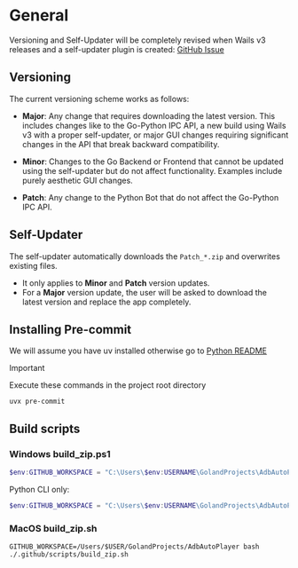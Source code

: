 # General

Versioning and Self-Updater will be completely revised when Wails v3 releases and a self-updater plugin is created: [GitHub Issue](https://github.com/wailsapp/wails/issues/1178)

## Versioning

The current versioning scheme works as follows:

- **Major**: Any change that requires downloading the latest version. This includes changes like to the Go-Python IPC API, a new build using Wails v3 with a proper self-updater, or major GUI changes requiring significant changes in the API that break backward compatibility.

- **Minor**: Changes to the Go Backend or Frontend that cannot be updated using the self-updater but do not affect functionality. Examples include purely aesthetic GUI changes.

- **Patch**: Any change to the Python Bot that do not affect the Go-Python IPC API.

## Self-Updater

The self-updater automatically downloads the `Patch_*.zip` and overwrites existing files.

- It only applies to **Minor** and **Patch** version updates.
- For a **Major** version update, the user will be asked to download the latest version and replace the app completely.

## Installing Pre-commit
We will assume you have uv installed otherwise go to [Python README](https://github.com/yulesxoxo/AdbAutoPlayer/blob/main/docs/src/development/python-README.md)

> [!IMPORTANT]
> Execute these commands in the project root directory

```shell
uvx pre-commit
```

## Build scripts
### Windows build_zip.ps1
```powershell
$env:GITHUB_WORKSPACE = "C:\Users\$env:USERNAME\GolandProjects\AdbAutoPlayer"; .github\scripts\build_zip.ps1
```

Python CLI only:
```powershell
$env:GITHUB_WORKSPACE = "C:\Users\$env:USERNAME\GolandProjects\AdbAutoPlayer"; .github\scripts\build_zip.ps1 -cli
```

### MacOS build_zip.sh
```shell
GITHUB_WORKSPACE=/Users/$USER/GolandProjects/AdbAutoPlayer bash ./.github/scripts/build_zip.sh
```
